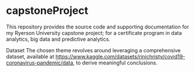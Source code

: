# capstoneProject
This repository provides the source code and supporting documentation for my Ryerson University capstone project; for a certificate program in data analytics, big data and predictive analytics.

Dataset
The chosen theme revolves around leveraging a comprehensive dataset, available at https://www.kaggle.com/datasets/rinichristy/covid19-coronavirus-pandemic/data, to derive meaningful conclusions.

